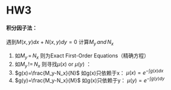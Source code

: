 # HW3
#### 积分因子法：
遇到$M(x,y)dx+N(x,y)dy=0$
计算$M_y \,and \,N_x$
1.  如$M_y \,= \,N_x$
则为Exact First-Order Equations（精确方程）
2.  如$M_y \,!= \,N_x$
则寻找$\mu(x)$ or $\mu(y)$ ：
1.
	$g(x)=\frac{M_y-N_x}{N}$
	如g(x)只依赖于x：
	$\mu(x)=e^{-\int g(x)dx}$
2.
	$g(y)=\frac{M_y-N_x}{M}$
		如g(x)只依赖于y：
	$\mu(y)=e^{-\int g(y)dy}$